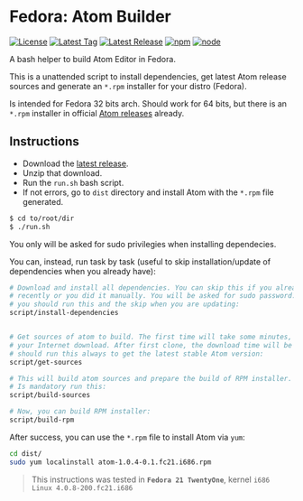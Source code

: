 # Fedora: Atom Builder
[![License](https://img.shields.io/github/license/nelson6e65/fedora-atom-builder.svg)](LICENSE)
[![Latest Tag](https://img.shields.io/github/tag/nelson6e65/fedora-atom-builder.svg)](https://github.com/nelson6e65/fedora-atom-builder/tags)
[![Latest Release](https://img.shields.io/github/release/nelson6e65/fedora-atom-builder.svg)](https://github.com/nelson6e65/fedora-atom-builder/release)
[![npm](https://img.shields.io/npm/v/npm.svg)](https://github.com/npm/npm)
[![node](https://img.shields.io/node/v/gh-badges.svg)](https://github.com/npm/node)


A bash helper to build Atom Editor in Fedora.

This is a unattended script to install dependencies, get latest Atom release sources and generate an `*.rpm` installer for your distro (Fedora). 

Is intended for Fedora 32 bits arch. Should work for 64 bits, but there is an `*.rpm` installer in official [Atom releases](https://github.com/atom/atom/releases) already.

## Instructions
- Download the [latest release](https://github.com/nelson6e65/fedora-atom-builder/releases).
- Unzip that download.
- Run the `run.sh` bash script.
- If not errors, go to `dist` directory and install Atom with the `*.rpm` file generated.

```sh
$ cd to/root/dir
$ ./run.sh
```

You only will be asked for sudo privilegies when installing dependecies.

You can, instead, run task by task (useful to skip installation/update of dependencies when you already have):

```sh
# Download and install all dependencies. You can skip this if you already installed 
# recently or you did it manually. You will be asked for sudo password. The first time 
# you should run this and the skip when you are updating:
script/install-dependencies


# Get sources of atom to build. The first time will take some minutes, depending of
# your Internet download. After first clone, the download time will be shorter. You 
# should run this always to get the latest stable Atom version:
script/get-sources

# This will build atom sources and prepare the build of RPM installer. 
# Is mandatory run this:
script/build-sources

# Now, you can build RPM installer:
script/build-rpm

```

After success, you can use the `*.rpm` file to install Atom via `yum`:

```sh
cd dist/
sudo yum localinstall atom-1.0.4-0.1.fc21.i686.rpm
```

> This instructions was tested in **`Fedora 21 TwentyOne`**, kernel `i686 Linux 4.0.8-200.fc21.i686`
